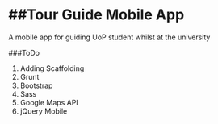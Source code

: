 ##Tour Guide Mobile App
==================

A mobile app for guiding UoP student whilst at the university

###ToDo
1. Adding Scaffolding
2. Grunt 
3. Bootstrap
4. Sass
5. Google Maps API
6. jQuery Mobile
